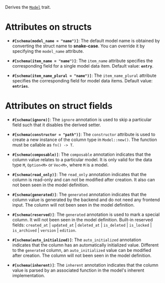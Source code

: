 Derives the [`Model`](zino_core::model::Model) trait.

# Attributes on structs

- **`#[schema(model_name = "name")]`**: The default model name is obtained by converting 
  the struct name to **snake-case**. You can override it by specifying the `model_name` attribute.

- **`#[schema(item_name = "name")]`**: The `item_name` attribute specifies
  the corresponding field for a single model data item. Default value: **`entry`**.

- **`#[schema(item_name_plural = "name")]`**: The `item_name_plural` attribute specifies
  the corresponding field for model data items. Default value: **`entries`**.

# Attributes on struct fields

- **`#[schema(ignore)]`**: The `ignore` annotation is used to skip a particular field
  such that it disables the derived setter.

- **`#[schema(constructor = "path")]`**: The `constructor` attribute is used to
  create a new instance of the column type in `Model::new()`.
  The function must be callable as `fn() -> T`.

- **`#[schema(composable)]`**: The `composable` annotation indicates that the column value 
  relates to a particular model. It is only valid for the data type `M`, `Option<M>` or `Vec<M>`,
  where `M` is a model.

- **`#[schema(read_only)]`**: The `read_only` annotation indicates that
  the column is read-only and can not be modified after creation.
  It also can not been seen in the model definition.

- **`#[schema(generated)]`**: The `generated` annotation indicates that
  the column value is generated by the backend and do not need any frontend input.
  The column will not been seen in the model definition.

- **`#[schema(reserved)]`**: The `generated` annotation is used to mark a special column.
  It will not been seen in the model definition. Built-in reserved fields:
  `created_at` | `updated_at` | `deleted_at` | `is_deleted` | `is_locked` | `is_archived`
  | `version` | `edition`.

- **`#[schema(auto_initialized)]`**: The `auto_initialized` annotation indicates that
  the column has an automatically initialized value. Different to the `generated` column,
  an `auto_initialized` value can be modified after creation.
  The column will not been seen in the model definition.

- **`#[schema(inherent)]`**: The `inherent` annotation indicates that
  the column value is parsed by an associated function in the model's inherent implementation.